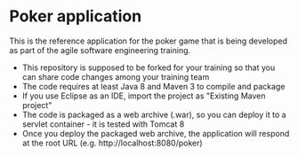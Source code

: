 # Poker application

This is the reference application for the poker game that is being developed as part of the agile software engineering training.

- This repository is supposed to be forked for your training so that you can share code changes among your training team
- The code requires at least Java 8 and Maven 3 to compile and package
- If you use Eclipse as an IDE, import the project as "Existing Maven project"
- The code is packaged as a web archive (.war), so you can deploy it to a servlet container - it is tested with Tomcat 8
- Once you deploy the packaged web archive, the application will respond at the root URL (e.g. http://localhost:8080/poker)

